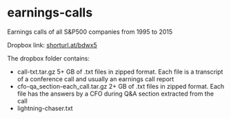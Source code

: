 # earnings-calls
Earnings calls of all S&amp;P500 companies from 1995 to 2015 

Dropbox link: [shorturl.at/bdwx5](shorturl.at/bdwx5)

The dropbox folder contains:
 - call-txt.tar.gz 
     5+ GB of .txt files in zipped format. 
     Each file is a transcript of a conference call and usually an earnings call report
 - cfo-qa_section-each_call.tar.gz
     2+ GB of .txt files in zipped format. 
     Each file has the answers by a CFO during Q&A section extracted from the call
 - lightning-chaser.txt
